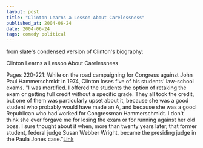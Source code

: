 ```yaml
---
layout: post
title: "Clinton Learns a Lesson About Carelessness"
published_at: 2004-06-24
date: 2004-06-24
tags: comedy political
---
```


from slate's condensed version of Clinton's biography:  

Clinton Learns a Lesson About Carelessness  

Pages 220-221: While on the road campaigning for Congress against John Paul Hammerschmidt in 1974, Clinton loses five of his students' law-school exams. "I was mortified. I offered the students the option of retaking the exam or getting full credit without a specific grade. They all took the credit, but one of them was particularly upset about it, because she was a good student who probably would have made an A, and because she was a good Republican who had worked for Congressman Hammerschmidt. I don't think she ever forgave me for losing the exam or for running against her old boss. I sure thought about it when, more than twenty years later, that former student, federal judge Susan Webber Wright, became the presiding judge in the Paula Jones case."[Link](http://slate.msn.com/id/2102786/)  